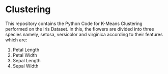 # Clustering

This repository contains the Python Code for K-Means Clustering performed on the Iris Dataset. In this, the flowers are divided into three species namely, setosa, versicolor and virginica according to their features which are:
1. Petal Length
2. Petal Width
3. Sepal Length
4. Sepal Width
